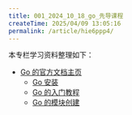 ```yaml
---
title: 001_2024_10_18_go_先导课程
createTime: 2025/04/09 13:05:16
permalink: /article/hie6ppp4/
---
```

本专栏学习资料整理如下：

-   [Go 的官方文档主页](https://go.dev/doc/)
    -   [Go 安装](https://go.dev/doc/install)
    -   [Go 的入门教程](https://go.dev/doc/tutorial/getting-started)
    -   [Go 的模块创建](https://go.dev/doc/tutorial/create-module)

